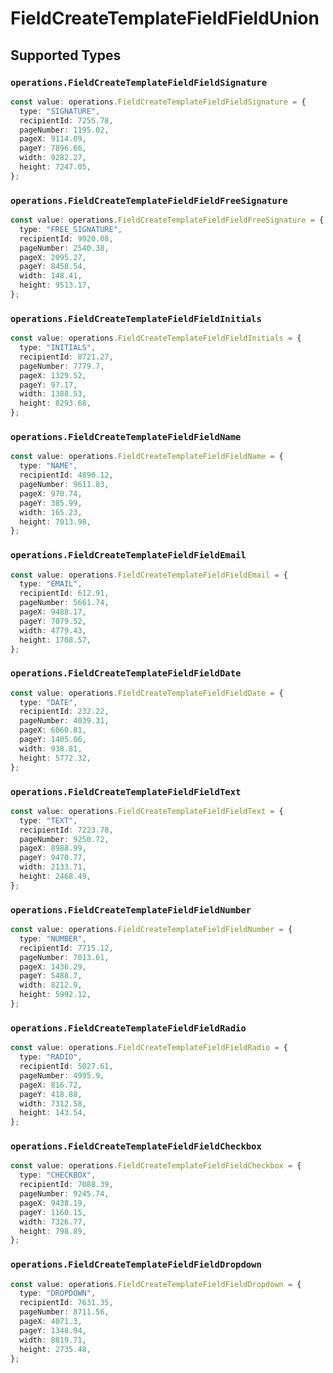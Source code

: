 # FieldCreateTemplateFieldFieldUnion


## Supported Types

### `operations.FieldCreateTemplateFieldFieldSignature`

```typescript
const value: operations.FieldCreateTemplateFieldFieldSignature = {
  type: "SIGNATURE",
  recipientId: 7255.78,
  pageNumber: 1195.02,
  pageX: 9114.09,
  pageY: 7896.66,
  width: 9282.27,
  height: 7247.05,
};
```

### `operations.FieldCreateTemplateFieldFieldFreeSignature`

```typescript
const value: operations.FieldCreateTemplateFieldFieldFreeSignature = {
  type: "FREE_SIGNATURE",
  recipientId: 9920.08,
  pageNumber: 2540.38,
  pageX: 2095.27,
  pageY: 8458.54,
  width: 148.41,
  height: 9513.17,
};
```

### `operations.FieldCreateTemplateFieldFieldInitials`

```typescript
const value: operations.FieldCreateTemplateFieldFieldInitials = {
  type: "INITIALS",
  recipientId: 8721.27,
  pageNumber: 7779.7,
  pageX: 1329.52,
  pageY: 97.17,
  width: 1388.53,
  height: 8293.68,
};
```

### `operations.FieldCreateTemplateFieldFieldName`

```typescript
const value: operations.FieldCreateTemplateFieldFieldName = {
  type: "NAME",
  recipientId: 4890.12,
  pageNumber: 9611.83,
  pageX: 970.74,
  pageY: 385.99,
  width: 165.23,
  height: 7013.98,
};
```

### `operations.FieldCreateTemplateFieldFieldEmail`

```typescript
const value: operations.FieldCreateTemplateFieldFieldEmail = {
  type: "EMAIL",
  recipientId: 612.91,
  pageNumber: 5661.74,
  pageX: 9488.17,
  pageY: 7079.52,
  width: 4779.43,
  height: 1708.57,
};
```

### `operations.FieldCreateTemplateFieldFieldDate`

```typescript
const value: operations.FieldCreateTemplateFieldFieldDate = {
  type: "DATE",
  recipientId: 232.22,
  pageNumber: 4039.31,
  pageX: 6060.81,
  pageY: 1405.06,
  width: 938.81,
  height: 5772.32,
};
```

### `operations.FieldCreateTemplateFieldFieldText`

```typescript
const value: operations.FieldCreateTemplateFieldFieldText = {
  type: "TEXT",
  recipientId: 7223.78,
  pageNumber: 9250.72,
  pageX: 8988.99,
  pageY: 9470.77,
  width: 2133.71,
  height: 2468.49,
};
```

### `operations.FieldCreateTemplateFieldFieldNumber`

```typescript
const value: operations.FieldCreateTemplateFieldFieldNumber = {
  type: "NUMBER",
  recipientId: 7715.12,
  pageNumber: 7013.61,
  pageX: 1436.29,
  pageY: 5488.7,
  width: 8212.9,
  height: 5992.12,
};
```

### `operations.FieldCreateTemplateFieldFieldRadio`

```typescript
const value: operations.FieldCreateTemplateFieldFieldRadio = {
  type: "RADIO",
  recipientId: 5027.61,
  pageNumber: 4995.9,
  pageX: 816.72,
  pageY: 418.88,
  width: 7312.58,
  height: 143.54,
};
```

### `operations.FieldCreateTemplateFieldFieldCheckbox`

```typescript
const value: operations.FieldCreateTemplateFieldFieldCheckbox = {
  type: "CHECKBOX",
  recipientId: 7088.39,
  pageNumber: 9245.74,
  pageX: 9438.19,
  pageY: 1160.15,
  width: 7326.77,
  height: 798.89,
};
```

### `operations.FieldCreateTemplateFieldFieldDropdown`

```typescript
const value: operations.FieldCreateTemplateFieldFieldDropdown = {
  type: "DROPDOWN",
  recipientId: 7631.35,
  pageNumber: 8711.56,
  pageX: 4071.3,
  pageY: 1348.94,
  width: 8819.71,
  height: 2735.48,
};
```

